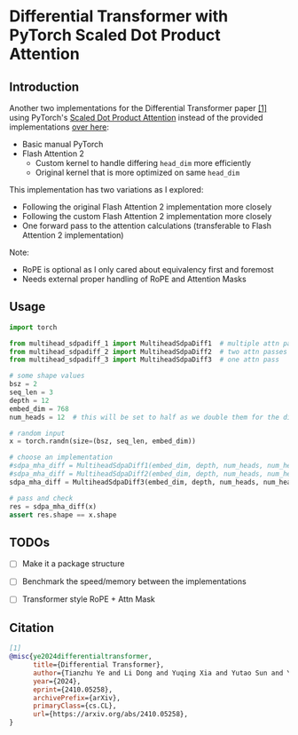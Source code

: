 # Differential Transformer with PyTorch Scaled Dot Product Attention

## Introduction
Another two implementations for the Differential Transformer paper [[1]](#citation) using PyTorch's
[Scaled Dot Product Attention](https://pytorch.org/docs/stable/generated/torch.nn.functional.scaled_dot_product_attention.html) instead
of the provided implementations [over here](https://github.com/microsoft/unilm/tree/master/Diff-Transformer): 
- Basic manual PyTorch
- Flash Attention 2 
  - Custom kernel to handle differing `head_dim` more efficiently
  - Original kernel that is more optimized on same `head_dim`

This implementation has two variations as I explored:
- Following the original Flash Attention 2 implementation more closely
- Following the custom Flash Attention 2 implementation more closely
- One forward pass to the attention calculations (transferable to Flash Attention 2 implementation)

Note:
- RoPE is optional as I only cared about equivalency first and foremost
- Needs external proper handling of RoPE and Attention Masks 


## Usage
```python
import torch

from multihead_sdpadiff_1 import MultiheadSdpaDiff1  # multiple attn passes
from multihead_sdpadiff_2 import MultiheadSdpaDiff2  # two attn passes
from multihead_sdpadiff_3 import MultiheadSdpaDiff3  # one attn pass

# some shape values
bsz = 2
seq_len = 3
depth = 12
embed_dim = 768
num_heads = 12  # this will be set to half as we double them for the diff 

# random input
x = torch.randn(size=(bsz, seq_len, embed_dim))

# choose an implementation
#sdpa_mha_diff = MultiheadSdpaDiff1(embed_dim, depth, num_heads, num_heads)
#sdpa_mha_diff = MultiheadSdpaDiff2(embed_dim, depth, num_heads, num_heads)
sdpa_mha_diff = MultiheadSdpaDiff3(embed_dim, depth, num_heads, num_heads)

# pass and check
res = sdpa_mha_diff(x)
assert res.shape == x.shape
```


## TODOs
- [ ] Make it a package structure
- [ ] Benchmark the speed/memory between the implementations
- [ ] Transformer style RoPE + Attn Mask


## Citation

```bibtex
[1]
@misc{ye2024differentialtransformer,
      title={Differential Transformer}, 
      author={Tianzhu Ye and Li Dong and Yuqing Xia and Yutao Sun and Yi Zhu and Gao Huang and Furu Wei},
      year={2024},
      eprint={2410.05258},
      archivePrefix={arXiv},
      primaryClass={cs.CL},
      url={https://arxiv.org/abs/2410.05258}, 
}
```
